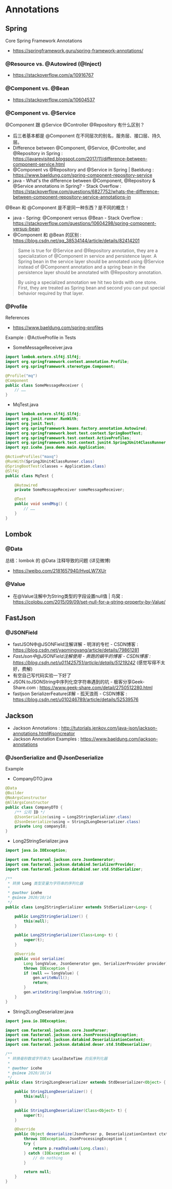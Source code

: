 # Annotations

## Spring

Core Spring Framework Annotations

- https://springframework.guru/spring-framework-annotations/

### @Resource vs. @Autowired (@Inject)

- https://stackoverflow.com/a/10916767

### @Component vs. @Bean

- https://stackoverflow.com/a/10604537

### @Component vs. @Service

@Component 跟 @Service @Controller @Repository 有什么区别？

- 后三者基本都是 @Component 在不同层次的别名，服务层、接口层、持久层。
- Difference between @Component, @Service, @Controller, and @Repository in Spring : https://javarevisited.blogspot.com/2017/11/difference-between-component-service.html
- @Component vs @Repository and @Service in Spring | Baeldung : https://www.baeldung.com/spring-component-repository-service
- java - What&#39;s the difference between @Component, @Repository &amp; @Service annotations in Spring? - Stack Overflow : https://stackoverflow.com/questions/6827752/whats-the-difference-between-component-repository-service-annotations-in

@Bean 和 @Component 是不是同一种东西？是不同的概念！

- java - Spring: @Component versus @Bean - Stack Overflow : https://stackoverflow.com/questions/10604298/spring-component-versus-bean
- @Component 和 @Bean 的区别 : https://blog.csdn.net/qq_38534144/article/details/82414201

> Same is true for @Service and @Repository annotation, they are a specialization of @Component in service and persistence layer. A Spring bean in the service layer should be annotated using @Service instead of @Component annotation and a spring bean in the persistence layer should be annotated with @Repository annotation.
>
> By using a specialized annotation we hit two birds with one stone. First, they are treated as Spring bean and second you can put special behavior required by that layer.

### @Profile

References

- https://www.baeldung.com/spring-profiles

Example : @ActiveProfile in Tests

- SomeMessageReceiver.java

```java
import lombok.extern.slf4j.Slf4j;
import org.springframework.context.annotation.Profile;
import org.springframework.stereotype.Component;

@Profile("mq")
@Component
public class SomeMessageReceiver {
    // ……
}

```

- MqTest.java

```java
import lombok.extern.slf4j.Slf4j;
import org.junit.runner.RunWith;
import org.junit.Test;
import org.springframework.beans.factory.annotation.Autowired;
import org.springframework.boot.test.context.SpringBootTest;
import org.springframework.test.context.ActiveProfiles;
import org.springframework.test.context.junit4.SpringJUnit4ClassRunner;
import xyz.icehe.java.demo.main.Application;

@ActiveProfiles("maxq")
@RunWith(SpringJUnit4ClassRunner.class)
@SpringBootTest(classes = Application.class)
@Slf4j
public class MqTest {

    @Autowired
    private SomeMessageReceiver someMessageReceiver;

    @Test
    public void sendMsg() {
        // ……
    }
}

```

## Lombok

### @Data

总结：lombok 的 @Data 注释导致的问题 (详见微博)

- https://weibo.com/2181657940/HvqLW7XUr

### @Value

- 在@Value注解中为String类型的字段设置null值 | 鸟窝 : https://colobu.com/2015/09/09/set-null-for-a-string-property-by-Value/

## FastJson

### @JSONField

- fastJSON中@JSONField注解详解 - 明洋的专栏 - CSDN博客 : https://blog.csdn.net/yaomingyang/article/details/79861281
- _FastJson中@JSONField注解使用 - 奔跑的蜗牛的博客 - CSDN博客 : https://blog.csdn.net/u011425751/article/details/51219242_ (感觉写得不太好，费解)
- 有空自己写代码实验一下好了
- JSON.toJSONString中序列化空字符串遇到的坑 - 极客分享Geek-Share.com : https://www.geek-share.com/detail/2750512280.html
- fastjson SerializerFeature详解 - 孤天浪雨 - CSDN博客 : https://blog.csdn.net/u010246789/article/details/52539576

## Jackson

- Jackson Annotations : http://tutorials.jenkov.com/java-json/jackson-annotations.html#jsoncreator
- Jackson Annotation Examples : https://www.baeldung.com/jackson-annotations

### @JsonSerialize and @JsonDeserialize

Example

- CompanyDTO.java

```java
@Data
@Builder
@NoArgsConstructor
@AllArgsConstructor
public class CompanyDTO {
    /** 公司 ID */
    @JsonSerialize(using = Long2StringSerializer.class)
    @JsonDeserialize(using = String2LongDeserializer.class)
    private Long companyId;
}
```

- Long2StringSerializer.java

```java
import java.io.IOException;

import com.fasterxml.jackson.core.JsonGenerator;
import com.fasterxml.jackson.databind.SerializerProvider;
import com.fasterxml.jackson.databind.ser.std.StdSerializer;

/**
 * 转换 Long 类型变量为字符串的序列化器
 *
 * @author icehe
 * @since 2020/10/14
 */
public class Long2StringSerializer extends StdSerializer<Long> {

    public Long2StringSerializer() {
        this(null);
    }

    public Long2StringSerializer(Class<Long> t) {
        super(t);
    }

    @Override
    public void serialize(
        Long longValue, JsonGenerator gen, SerializerProvider provider)
        throws IOException {
        if (null == longValue) {
            gen.writeNull();
            return;
        }
        gen.writeString(longValue.toString());
    }
}
```

- String2LongDeserializer.java

```java
import java.io.IOException;

import com.fasterxml.jackson.core.JsonParser;
import com.fasterxml.jackson.core.JsonProcessingException;
import com.fasterxml.jackson.databind.DeserializationContext;
import com.fasterxml.jackson.databind.deser.std.StdDeserializer;

/**
 * 转换毫秒数或字符串为 LocalDateTime 的反序列化器
 *
 * @author icehe
 * @since 2020/10/14
 */
public class String2LongDeserializer extends StdDeserializer<Object> {

    public String2LongDeserializer() {
        this(null);
    }

    public String2LongDeserializer(Class<Object> t) {
        super(t);
    }

    @Override
    public Object deserialize(JsonParser p, DeserializationContext ctxt)
        throws IOException, JsonProcessingException {
        try {
            return p.readValueAs(Long.class);
        } catch (IOException e) {
            // do nothing
        }

        return null;
    }
}

```
